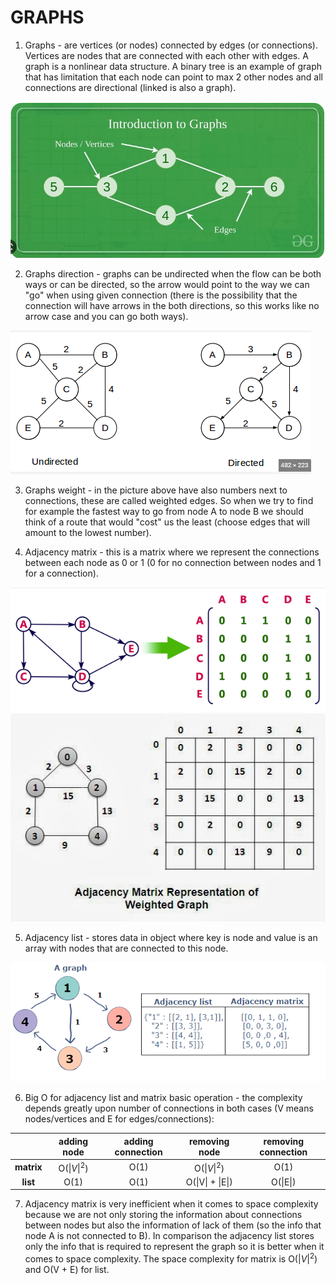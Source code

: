 # GRAPHS

1. Graphs - are vertices (or nodes) connected by edges (or connections). Vertices are nodes that are connected with each other with edges. A graph is a nonlinear data structure. A binary tree is an example of graph that has limitation that each node can point to max 2 other nodes and all connections are directional (linked is also a graph).

![basic terminology for graph](../assets/graph_elements_terminology.png)

2. Graphs direction - graphs can be undirected when the flow can be both ways or can be directed, so the arrow would point to the way we can "go" when using given connection (there is the possibility that the connection will have arrows in the both directions, so this works like no arrow case and you can go both ways).

![graphs directed and undirected](../assets/graph_directed.png)

3. Graphs weight - in the picture above have also numbers next to connections, these are called weighted edges. So when we try to find for example the fastest way to go from node A to node B we should think of a route that would "cost" us the least (choose edges that will amount to the lowest number).

4. Adjacency matrix - this is a matrix where we represent the connections between each node as 0 or 1 (0 for no connection between nodes and 1 for a connection).

![adjacency matrix](../assets/graph_adjacency_matrix.png)
![adjacency matrix for weighted edges](../assets/graph_adjacency_matrix_for_weigthed.png)

5. Adjacency list - stores data in object where key is node and value is an array with nodes that are connected to this node.

![adjacency list for weighted edges](../assets/graph_adjacency_list.png)

6. Big O for adjacency list and matrix basic operation - the complexity depends greatly upon number of connections in both cases (V means nodes/vertices and E for edges/connections):

| | adding node | adding connection | removing node | removing connection |
| :---: | :---: | :---: | :---: | :---: |
| **matrix** | O($\|V\|^2$) | O(1) | O($\|V\|^2$) | O(1)|
| **list** | O(1) | O(1) | O(\|V\| + \|E\|) | O(\|E\|) |

7. Adjacency matrix is very inefficient when it comes to space complexity because we are not only storing the information about connections between nodes but also the information of lack of them (so the info that node A is not connected to B). In comparison the adjacency list stores only the info that is required to represent the graph so it is better when it comes to space complexity. The space complexity for matrix is O($|V|^2$) and O(V + E) for list.
